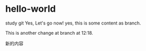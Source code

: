 # hello-world
study git
Yes, Let's go now!
yes, this is some content as branch.

This is another change at branch at 12:18.
 
新的内容
